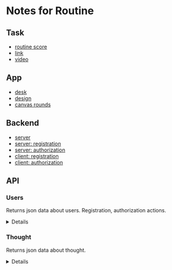 # Notes for Routine

## Task 
- [routine score](https://github.com/lexarudak/routine/blob/notes/score.md)
- [link](https://github.com/rolling-scopes-school/tasks/blob/master/tasks/rsclone/rsclone.md)
- [video](https://www.youtube.com/watch?v=-EJnrfwdnD8)

## App

- [desk](https://github.com/users/lexarudak/projects/2/views/1)
- [design](https://www.figma.com/file/5rzJMlMCJgY34kijNJSvOm/Routine?node-id=0%3A1&t=DSyZZc0JgU8DWcgq-0)
- [canvas rounds](https://www.youtube.com/watch?v=KEQsm2yL6Lg&t=778s)

## Backend

- [server](https://www.youtube.com/watch?v=tKM44vPHU0U)
- [server: registration](https://www.youtube.com/watch?v=tPpvz-DIG0w)
- [server: authorization](https://www.youtube.com/watch?v=ITBPoR3p7YA)
- [client: registration](https://www.youtube.com/watch?v=sqou7Zlj264)
- [client: authorization](https://www.youtube.com/watch?v=o30BcvKwcvg)

## API

### Users

Returns json data about users. Registration, authorization actions.

<details>

- `GET` /api/users
- `GET` /api/users/:id
- `POST` /api/registration
- `POST` /api/login
- `PUT` /api/users
- `DELETE` /api/users/:id

</details>

### Thought

Returns json data about thought.

<details>

- `GET` /api/thoughts
- `GET` /api/thoughts/:id
- `POST` /api/thoughts
- `PUT` /api/thoughts
- `DELETE` /api/thoughts/:id

</details>
